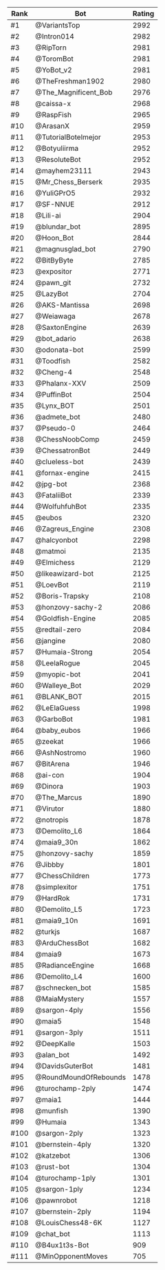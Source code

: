 Rank|Bot|Rating
---|---|---
#1|@VariantsTop|2992
#2|@Intron014|2982
#3|@RipTorn|2981
#4|@ToromBot|2981
#5|@YoBot_v2|2981
#6|@TheFreshman1902|2980
#7|@The_Magnificent_Bob|2976
#8|@caissa-x|2968
#9|@RaspFish|2965
#10|@ArasanX|2959
#11|@TutorialBotelmejor|2953
#12|@Botyuliirma|2952
#13|@ResoluteBot|2952
#14|@mayhem23111|2943
#15|@Mr_Chess_Berserk|2935
#16|@YuliGPrO5|2932
#17|@SF-NNUE|2912
#18|@Lili-ai|2904
#19|@blundar_bot|2895
#20|@Hoon_Bot|2844
#21|@magnusglad_bot|2790
#22|@BitByByte|2785
#23|@expositor|2771
#24|@pawn_git|2732
#25|@LazyBot|2704
#26|@AKS-Mantissa|2698
#27|@Weiawaga|2678
#28|@SaxtonEngine|2639
#29|@bot_adario|2638
#30|@odonata-bot|2599
#31|@Toodfish|2582
#32|@Cheng-4|2548
#33|@Phalanx-XXV|2509
#34|@PuffinBot|2504
#35|@Lynx_BOT|2501
#36|@admete_bot|2480
#37|@Pseudo-0|2464
#38|@ChessNoobComp|2459
#39|@ChessatronBot|2449
#40|@clueless-bot|2439
#41|@fornax-engine|2415
#42|@jpg-bot|2368
#43|@FataliiBot|2339
#44|@WolfuhfuhBot|2335
#45|@eubos|2320
#46|@Zagreus_Engine|2308
#47|@halcyonbot|2298
#48|@matmoi|2135
#49|@Elmichess|2129
#50|@likeawizard-bot|2125
#51|@LoevBot|2119
#52|@Boris-Trapsky|2108
#53|@honzovy-sachy-2|2086
#54|@Goldfish-Engine|2085
#55|@redtail-zero|2084
#56|@jangine|2080
#57|@Humaia-Strong|2054
#58|@LeelaRogue|2045
#59|@myopic-bot|2041
#60|@Walleye_Bot|2029
#61|@BLANK_BOT|2015
#62|@LeElaGuess|1998
#63|@GarboBot|1981
#64|@baby_eubos|1966
#65|@zeekat|1966
#66|@AshNostromo|1960
#67|@BitArena|1946
#68|@ai-con|1904
#69|@Dinora|1903
#70|@The_Marcus|1890
#71|@Virutor|1880
#72|@notropis|1878
#73|@Demolito_L6|1864
#74|@maia9_30n|1862
#75|@honzovy-sachy|1859
#76|@Jibbby|1801
#77|@ChessChildren|1773
#78|@simplexitor|1751
#79|@HardRok|1731
#80|@Demolito_L5|1723
#81|@maia9_10n|1691
#82|@turkjs|1687
#83|@ArduChessBot|1682
#84|@maia9|1673
#85|@RadianceEngine|1668
#86|@Demolito_L4|1600
#87|@schnecken_bot|1585
#88|@MaiaMystery|1557
#89|@sargon-4ply|1556
#90|@maia5|1548
#91|@sargon-3ply|1511
#92|@DeepKalle|1503
#93|@alan_bot|1492
#94|@DavidsGuterBot|1481
#95|@RoundMoundOfRebounds|1478
#96|@turochamp-2ply|1474
#97|@maia1|1444
#98|@munfish|1390
#99|@Humaia|1343
#100|@sargon-2ply|1323
#101|@bernstein-4ply|1320
#102|@katzebot|1306
#103|@rust-bot|1304
#104|@turochamp-1ply|1301
#105|@sargon-1ply|1234
#106|@pawnrobot|1218
#107|@bernstein-2ply|1194
#108|@LouisChess48-6K|1127
#109|@chat_bot|1113
#110|@B4ux1t3s-Bot|909
#111|@MinOpponentMoves|705
